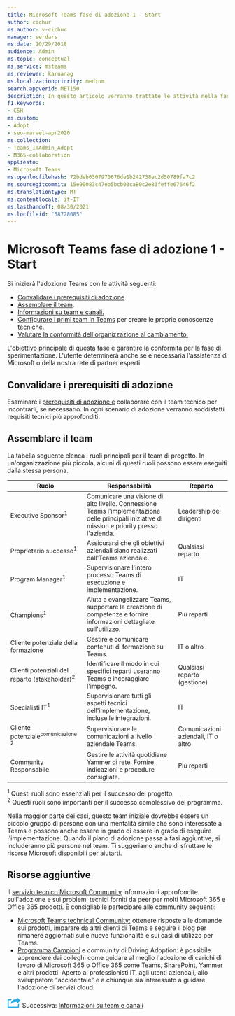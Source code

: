 ```yaml
---
title: Microsoft Teams fase di adozione 1 - Start
author: cichur
ms.author: v-cichur
manager: serdars
ms.date: 10/29/2018
audience: Admin
ms.topic: conceptual
ms.service: msteams
ms.reviewer: karuanag
ms.localizationpriority: medium
search.appverid: MET150
description: In questo articolo verranno trattate le attività nella fase di avvio Microsoft Teams adozione. Informazioni sulle procedure consigliate per Microsoft Teams configurazione e pianificazione del team.
f1.keywords:
- CSH
ms.custom:
- Adopt
- seo-marvel-apr2020
ms.collection:
- Teams_ITAdmin_Adopt
- M365-collaboration
appliesto:
- Microsoft Teams
ms.openlocfilehash: 72bdeb6307970676de1b242738ec2d50789fa7c2
ms.sourcegitcommit: 15e90083c47eb5bcb03ca80c2e83feffe67646f2
ms.translationtype: MT
ms.contentlocale: it-IT
ms.lasthandoff: 08/30/2021
ms.locfileid: "58728085"
---
```

# <a name="microsoft-teams-adoption-phase-1---start"></a>Microsoft Teams fase di adozione 1 - Start

Si inizierà l'adozione Teams con le attività seguenti:

- [Convalidare i prerequisiti di adozione](#validate-adoption-prerequisites).
- [Assemblare il team](#assemble-your-team).
- [Informazioni su team e canali.](teams-adoption-understand-teams-and-channels.md)
- [Configurare i primi team in Teams](teams-adoption-your-first-teams.md) per creare le proprie conoscenze tecniche.
- [Valutare la conformità dell'organizzazione al cambiamento.](teams-adoption-assess-readiness.md)

L'obiettivo principale di questa fase è garantire la conformità per la fase di sperimentazione. L'utente determinerà anche se è necessaria l'assistenza di Microsoft o della nostra rete di partner esperti.  

## <a name="validate-adoption-prerequisites"></a>Convalidare i prerequisiti di adozione

Esaminare i [prerequisiti di adozione e](teams-adoption-get-started.md#adoption-prerequisites) collaborare con il team tecnico per incontrarli, se necessario. In ogni scenario di adozione verranno soddisfatti requisiti tecnici più approfonditi.

## <a name="assemble-your-team"></a>Assemblare il team

La tabella seguente elenca i ruoli principali per il team di progetto. In un'organizzazione più piccola, alcuni di questi ruoli possono essere eseguiti dalla stessa persona.

| Ruolo | Responsabilità | Reparto |
| ---- | ---------------- | ---------- |
| Executive Sponsor<sup>1</sup> | Comunicare una visione di alto livello. Connessione Teams l'implementazione delle principali iniziative di mission e priority presso l'azienda. | Leadership dei dirigenti |
| Proprietario successo<sup>1</sup> | Assicurarsi che gli obiettivi aziendali siano realizzati dall'Teams aziendale. | Qualsiasi reparto |
| Program Manager<sup>1</sup> | Supervisionare l'intero processo Teams di esecuzione e implementazione. | IT |
| Champions<sup>1</sup> | Aiuta a evangelizzare Teams, supportare la creazione di competenze e fornire informazioni dettagliate sull'utilizzo. | Più reparti |
| Cliente potenziale della formazione | Gestire e comunicare contenuti di formazione su Teams. | IT o altro |
| Clienti potenziali del reparto (stakeholder)<sup>2</sup> | Identificare il modo in cui specifici reparti useranno Teams e incoraggiare l'impegno. | Qualsiasi reparto (gestione) |
| Specialisti IT<sup>1</sup> | Supervisionare tutti gli aspetti tecnici dell'implementazione, incluse le integrazioni. | IT |
| Cliente potenziale<sup>comunicazione 2</sup> | Supervisionare le comunicazioni a livello aziendale Teams. | Comunicazioni aziendali, IT o altro |
| Community Responsabile | Gestire le attività quotidiane Yammer di rete. Fornire indicazioni e procedure consigliate. | Più reparti |

<sup>1</sup> Questi ruoli sono essenziali per il successo del progetto.</br>
<sup>2</sup> Questi ruoli sono importanti per il successo complessivo del programma.

Nella maggior parte dei casi, questo team iniziale dovrebbe essere un piccolo gruppo di persone con una mentalità simile che sono interessate a Teams e possono anche essere in grado di essere in grado di eseguire l'implementazione. Quando il piano di adozione passa a fasi aggiuntive, si includeranno più persone nel team. Ti suggeriamo anche di sfruttare le risorse Microsoft disponibili per aiutarti. 

## <a name="additional-resources"></a>Risorse aggiuntive

Il [servizio tecnico Microsoft Community](https://aka.ms/TechCommunity) informazioni approfondite sull'adozione e sui problemi tecnici forniti da peer per molti Microsoft 365 e Office 365 prodotti. È consigliabile partecipare alle community seguenti:

- [Microsoft Teams technical Community:](https://aka.ms/TeamsCommunity) ottenere risposte alle domande sui prodotti, imparare da altri clienti di Teams e seguire il blog per rimanere aggiornati sulle nuove funzionalità e sui casi di utilizzo per Teams. 
- [Programma Campioni](https://aka.ms/O365Champions) e community di Driving Adoption: è possibile apprendere dai colleghi come guidare al meglio l'adozione di carichi di lavoro di Microsoft 365 o Office 365 come Teams, SharePoint, Yammer e altri prodotti. Aperto ai professionisti IT, agli utenti aziendali, allo sviluppatore "accidentale" e a chiunque sia interessato a guidare l'adozione di servizi cloud.  


![Icona che rappresenta il passaggio successivo.](media/teams-adoption-next-icon.png) Successiva: [Informazioni su team e canali](teams-adoption-understand-teams-and-channels.md)
